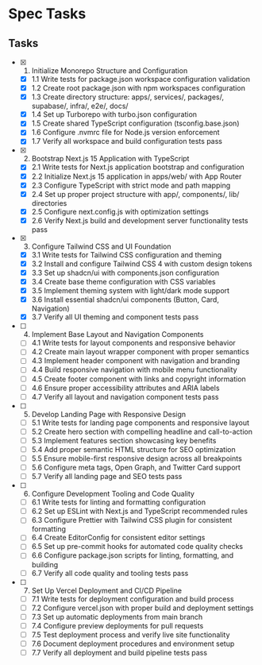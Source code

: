 # Spec Tasks

## Tasks

- [x] 1. Initialize Monorepo Structure and Configuration
  - [x] 1.1 Write tests for package.json workspace configuration validation
  - [x] 1.2 Create root package.json with npm workspaces configuration
  - [x] 1.3 Create directory structure: apps/, services/, packages/, supabase/, infra/, e2e/, docs/
  - [x] 1.4 Set up Turborepo with turbo.json configuration
  - [x] 1.5 Create shared TypeScript configuration (tsconfig.base.json)
  - [x] 1.6 Configure .nvmrc file for Node.js version enforcement
  - [x] 1.7 Verify all workspace and build configuration tests pass

- [x] 2. Bootstrap Next.js 15 Application with TypeScript
  - [x] 2.1 Write tests for Next.js application bootstrap and configuration
  - [x] 2.2 Initialize Next.js 15 application in apps/web/ with App Router
  - [x] 2.3 Configure TypeScript with strict mode and path mapping
  - [x] 2.4 Set up proper project structure with app/, components/, lib/ directories
  - [x] 2.5 Configure next.config.js with optimization settings
  - [x] 2.6 Verify Next.js build and development server functionality tests pass

- [x] 3. Configure Tailwind CSS and UI Foundation
  - [x] 3.1 Write tests for Tailwind CSS configuration and theming
  - [x] 3.2 Install and configure Tailwind CSS 4 with custom design tokens
  - [x] 3.3 Set up shadcn/ui with components.json configuration
  - [x] 3.4 Create base theme configuration with CSS variables
  - [x] 3.5 Implement theming system with light/dark mode support
  - [x] 3.6 Install essential shadcn/ui components (Button, Card, Navigation)
  - [x] 3.7 Verify all UI theming and component tests pass

- [ ] 4. Implement Base Layout and Navigation Components
  - [ ] 4.1 Write tests for layout components and responsive behavior
  - [ ] 4.2 Create main layout wrapper component with proper semantics
  - [ ] 4.3 Implement header component with navigation and branding
  - [ ] 4.4 Build responsive navigation with mobile menu functionality
  - [ ] 4.5 Create footer component with links and copyright information
  - [ ] 4.6 Ensure proper accessibility attributes and ARIA labels
  - [ ] 4.7 Verify all layout and navigation component tests pass

- [ ] 5. Develop Landing Page with Responsive Design
  - [ ] 5.1 Write tests for landing page components and responsive layout
  - [ ] 5.2 Create hero section with compelling headline and call-to-action
  - [ ] 5.3 Implement features section showcasing key benefits
  - [ ] 5.4 Add proper semantic HTML structure for SEO optimization
  - [ ] 5.5 Ensure mobile-first responsive design across all breakpoints
  - [ ] 5.6 Configure meta tags, Open Graph, and Twitter Card support
  - [ ] 5.7 Verify all landing page and SEO tests pass

- [ ] 6. Configure Development Tooling and Code Quality
  - [ ] 6.1 Write tests for linting and formatting configuration
  - [ ] 6.2 Set up ESLint with Next.js and TypeScript recommended rules
  - [ ] 6.3 Configure Prettier with Tailwind CSS plugin for consistent formatting
  - [ ] 6.4 Create EditorConfig for consistent editor settings
  - [ ] 6.5 Set up pre-commit hooks for automated code quality checks
  - [ ] 6.6 Configure package.json scripts for linting, formatting, and building
  - [ ] 6.7 Verify all code quality and tooling tests pass

- [ ] 7. Set Up Vercel Deployment and CI/CD Pipeline
  - [ ] 7.1 Write tests for deployment configuration and build process
  - [ ] 7.2 Configure vercel.json with proper build and deployment settings
  - [ ] 7.3 Set up automatic deployments from main branch
  - [ ] 7.4 Configure preview deployments for pull requests
  - [ ] 7.5 Test deployment process and verify live site functionality
  - [ ] 7.6 Document deployment procedures and environment setup
  - [ ] 7.7 Verify all deployment and build pipeline tests pass
